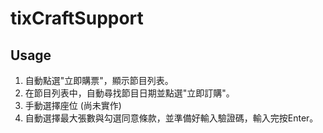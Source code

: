 # tixCraftSupport

## Usage
1. 自動點選"立即購票"，顯示節目列表。
2. 在節目列表中，自動尋找節目日期並點選"立即訂購"。
3. 手動選擇座位 (尚未實作)
4. 自動選擇最大張數與勾選同意條款，並準備好輸入驗證碼，輸入完按Enter。

